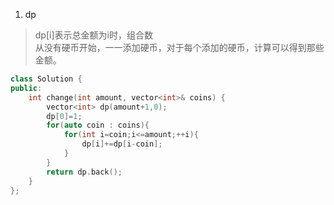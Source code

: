 1. dp

> dp[i]表示总金额为i时，组合数  
> 从没有硬币开始，一一添加硬币，对于每个添加的硬币，计算可以得到那些金额。

```C++
class Solution {
public:
    int change(int amount, vector<int>& coins) {
        vector<int> dp(amount+1,0);
        dp[0]=1;
        for(auto coin : coins){
            for(int i=coin;i<=amount;++i){
                dp[i]+=dp[i-coin];
            }
        }
        return dp.back();
    }
};
```